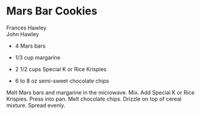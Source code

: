 # Mars Bar Cookies

Frances Hawley<br/>
John Hawley

- 4 Mars bars
- 1/3 cup margarine
- 2 1/2 cups Special K or Rice Krispies

- 6 to 8 oz semi-sweet chocolate chips

Melt Mars bars and margarine in the microwave. Mix. Add Special K or Rice Krispies. Press into pan. Melt chocolate chips. Drizzle on top of cereal mixture. Spread evenly.